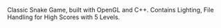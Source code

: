Classic Snake Game, built with OpenGL and C++. Contains Lighting, File Handling for High Scores with 5 Levels.